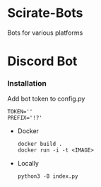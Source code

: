 # Scirate-Bots
Bots for various platforms

# Discord Bot
### Installation 
Add bot token to config.py 
```
TOKEN=''
PREFIX='!?'
```
- Docker
  ```
  docker build .
  docker run -i -t <IMAGE>
  ```
- Locally 
  ```
  python3 -B index.py 
  ```

